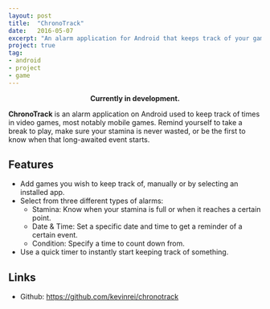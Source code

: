 ```yaml
---
layout: post
title:  "ChronoTrack"
date:   2016-05-07
excerpt: "An alarm application for Android that keeps track of your game times."
project: true
tag:
- android
- project
- game
---
```

    
<center><b>Currently in development.</b></center>

<b>ChronoTrack</b> is an alarm application on Android used to keep track of times in video games, most notably mobile games.  Remind yourself to take a break to play, make sure your stamina is never wasted, or be the first to know when that long-awaited event starts.

## Features
* Add games you wish to keep track of, manually or by selecting an installed app.
* Select from three different types of alarms:
  * Stamina: Know when your stamina is full or when it reaches a certain point.
  * Date & Time: Set a specific date and time to get a reminder of a certain event.
  * Condition: Specify a time to count down from.
* Use a quick timer to instantly start keeping track of something.
     
## Links
* Github: <a href="https://github.com/kevinrei/chronotrack">https://github.com/kevinrei/chronotrack</a>